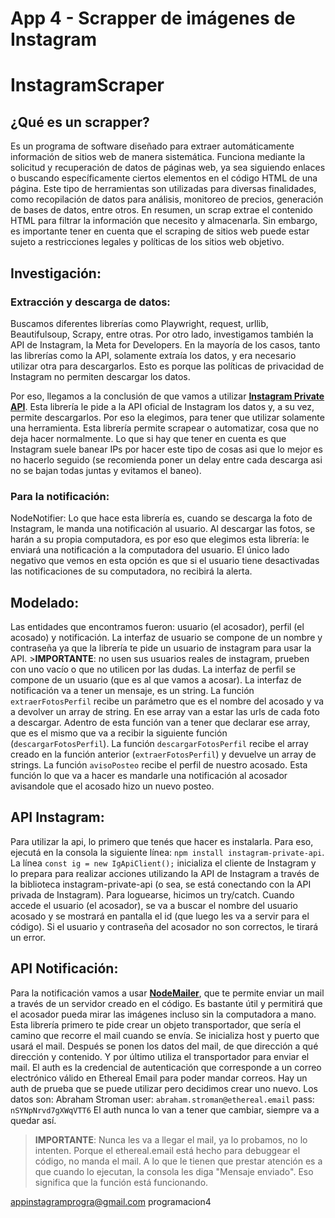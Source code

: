 # **App 4 - Scrapper de imágenes de Instagram**
# InstagramScraper

## ¿Qué es un scrapper?
Es un programa de software diseñado para extraer automáticamente información de sitios web de manera sistemática. Funciona mediante la solicitud y recuperación de datos de páginas web, ya sea siguiendo enlaces o buscando específicamente ciertos elementos en el código HTML de una página. Este tipo de herramientas son utilizadas para diversas finalidades, como recopilación de datos para análisis, monitoreo de precios, generación de bases de datos, entre otros. En resumen, un scrap extrae el contenido HTML para filtrar la información que necesito y almacenarla. 
Sin embargo, es importante tener en cuenta que el scraping de sitios web puede estar sujeto a restricciones legales y políticas de los sitios web objetivo.

## Investigación:
### Extracción y descarga de datos:
Buscamos diferentes librerías como Playwright, request, urllib, Beautifulsoup, Scrapy, entre otras. 
Por otro lado, investigamos también la API de Instagram, la Meta for Developers. 
En la mayoría de los casos, tanto las librerías como la API, solamente extraía los datos, y era necesario utilizar otra para descargarlos. Esto es porque las políticas de privacidad de Instagram no permiten descargar los datos. 

Por eso, llegamos a la conclusión de que vamos a utilizar **[Instagram Private API](https://www.npmjs.com/package/instagram-private-api)**. Esta librería le pide a la API oficial de Instagram los datos y, a su vez, permite descargarlos. Por eso la elegimos, para tener que utilizar solamente una herramienta. Esta librería permite scrapear o automatizar, cosa que no deja hacer normalmente. Lo que si hay que tener en cuenta es que Instagram suele banear IPs por hacer este tipo de cosas asi que lo mejor es no hacerlo seguido (se recomienda poner un delay entre cada descarga asi no se bajan todas juntas y evitamos el baneo). 

### Para la notificación: 
NodeNotifier:
Lo que hace esta librería es, cuando se descarga la foto de Instagram, le manda una notificación al usuario. 
Al descargar las fotos, se harán a su propia computadora, es por eso que elegimos esta librería: le enviará una notificación a la computadora del usuario.
El único lado negativo que vemos en esta opción es que si el usuario tiene desactivadas las notificaciones de su computadora, no recibirá la alerta. 

## Modelado:
Las entidades que encontramos fueron: usuario (el acosador), perfil (el acosado) y notificación.
La interfaz de usuario se compone de un nombre y contraseña ya que la librería te pide un usuario de instagram para usar la API. >**IMPORTANTE**: no usen sus usuarios reales de instagram, prueben con uno vacío o que no utilicen por las dudas. 
La interfaz de perfil se compone de un usuario (que es al que vamos a acosar).
La interfaz de notificación va a tener un mensaje, es un string. 
La función `extraerFotosPerfil` recibe un parámetro que es el nombre del acosado y va a devolver un array de string. En ese array van a estar las urls de cada foto a descargar. Adentro de esta función van a tener que declarar ese array, que es el mismo que va a recibir la siguiente función (`descargarFotosPerfil`).
La función `descargarFotosPerfil` recibe el array creado en la función anterior (`extraerFotosPerfil`) y devuelve un array de strings.
La función `avisoPosteo` recibe el perfil de nuestro acosado. Esta función lo que va a hacer es mandarle una notificación al acosador avisandole que el acosado hizo un nuevo posteo. 

## API Instagram:
Para utilizar la api, lo primero que tenés que hacer es instalarla. Para eso, ejecutá en la consola la siguiente línea:
`npm install instagram-private-api`.
La línea `const ig = new IgApiClient();` inicializa el cliente de Instagram y lo prepara para realizar acciones utilizando la API de Instagram a través de la biblioteca instagram-private-api (o sea, se está conectando con la API privada de Instagram).
Para loguearse, hicimos un try/catch. Cuando accede el usuario (el acosador), se va a buscar el nombre del usuario acosado y se mostrará en pantalla el id (que luego les va a servir para el código). Si el usuario y contraseña del acosador no son correctos, le tirará un error.

## API Notificación:
Para la notificación vamos a usar **[NodeMailer](https://www.nodemailer.com/)**, que te permite enviar un mail a través de un servidor creado en el código. Es bastante útil y permitirá que el acosador pueda mirar las imágenes incluso sin la computadora a mano. Esta librería primero te pide crear un objeto transportador, que sería el camino que recorre el mail cuando se envía. Se inicializa host y puerto que usará el mail. Después se ponen los datos del mail, de que dirección a qué dirección y contenido. Y por último utiliza el transportador para enviar el mail.
El auth es la credencial de autenticación que corresponde a un correo electrónico válido en Ethereal Email para poder mandar correos. 
Hay un auth de prueba que se puede utilizar pero decidimos crear uno nuevo. Los datos son:
Abraham Stroman
user: `abraham.stroman@ethereal.email`
pass: `nSYNpNrvd7gXWqVTT6`
El auth nunca lo van a tener que cambiar, siempre va a quedar así.
>**IMPORTANTE**: Nunca les va a llegar el mail, ya lo probamos, no lo intenten. Porque el ethereal.email está hecho para debuggear el código, no manda el mail. A lo que le tienen que prestar atención es a que cuando lo ejecutan, la consola les diga "Mensaje enviado". Eso significa que la función está funcionando. 

appinstagramprogra@gmail.com
programacion4

